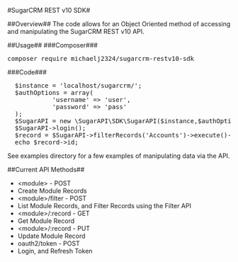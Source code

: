 #SugarCRM REST v10 SDK#

##Overview##
The code allows for an Object Oriented method of accessing and manipulating the SugarCRM REST v10 API.

##Usage##
###Composer###
<pre>composer require michaelj2324/sugarcrm-restv10-sdk</pre>

###Code###
<pre>
  $instance = 'localhost/sugarcrm/';
  $authOptions = array(
            'username' => 'user',
            'password' => 'pass'
  );
  $SugarAPI = new \SugarAPI\SDK\SugarAPI($instance,$authOptions);
  $SugarAPI->login();
  $record = $SugarAPI->filterRecords('Accounts')->execute()->getResponse()->getBody();
  echo $record->id;
</pre>
See examples directory for a few examples of manipulating data via the API.

##Current API Methods##
- \<module\> - POST
 - Create Module Records
- \<module\>/filter - POST
 - List Module Records, and Filter Records using the Filter API
- \<module\>/:record - GET
 - Get Module Record
- \<module\>/:record - PUT
 - Update Module Record
- oauth2/token - POST
 - Login, and Refresh Token
